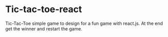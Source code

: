 # Tic-tac-toe-react
Tic-Tac-Toe simple game to design for a fun game  with react.js. At the end get the winner and restart the game.
